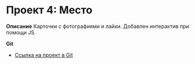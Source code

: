 # Проект 4: Место

**Описание**
Карточки с фотографиями и лайки. Добавлен интерактив при помощи JS.


**Git**
* [Ссылка на проект в Git](https://cheharda.github.io/mesto/)

